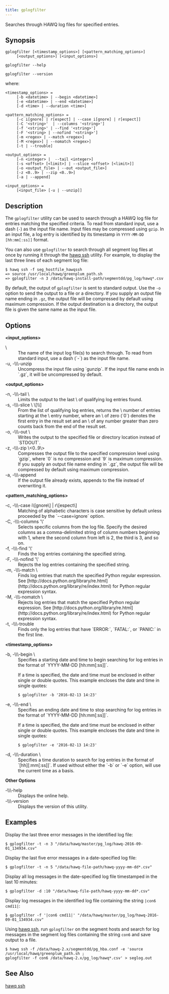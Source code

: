 ```yaml
---
title: gplogfilter
---
```


<!--
Licensed to the Apache Software Foundation (ASF) under one
or more contributor license agreements.  See the NOTICE file
distributed with this work for additional information
regarding copyright ownership.  The ASF licenses this file
to you under the Apache License, Version 2.0 (the
"License"); you may not use this file except in compliance
with the License.  You may obtain a copy of the License at

  http://www.apache.org/licenses/LICENSE-2.0

Unless required by applicable law or agreed to in writing,
software distributed under the License is distributed on an
"AS IS" BASIS, WITHOUT WARRANTIES OR CONDITIONS OF ANY
KIND, either express or implied.  See the License for the
specific language governing permissions and limitations
under the License.
-->

Searches through HAWQ log files for specified entries.

## Synopsis<a id="topic1__section2"></a>

``` pre
gplogfilter [<timestamp_options>] [<pattern_matching_options>] 
     [<output_options>] [<input_options>]  

gplogfilter --help 

gplogfilter --version
```
where:

``` pre
<timestamp_options> =
     [-b <datetime> | --begin <datetime>]
     [-e <datetime> | --end <datetime>]
     [-d <time> | --duration <time>]

<pattern_matching_options> =
     [-c i[gnore] | r[espect] | --case i[gnore] | r[espect]]
     [-C '<string>'  | --columns '<string>']
     [-f '<string>' | --find '<string>']
     [-F '<string> | --nofind '<string>']
     [-m <regex> | --match <regex>]
     [-M <regex>] | --nomatch <regex>]
     [-t | --trouble]
     
<output_options> =
     [-n <integer> |  --tail <integer>]
     [-s <offset> [<limit>] | --slice <offset> [<limit>]]
     [-o <output_file> | --out <output_file>]   
     [-z <0..9> | --zip <0..9>]
     [-a | --append]
     
<input_options> =
     [<input_file> [-u | --unzip]]       
```


## Description<a id="topic1__section3"></a>

The `gplogfilter` utility can be used to search through a HAWQ log file for entries matching the specified criteria. To read from standard input, use a dash (`-`) as the input file name. Input files may be compressed using `gzip`. In an input file, a log entry is identified by its timestamp in `YYYY-MM-DD [hh:mm[:ss]]` format.

You can also use `gplogfilter` to search through all segment log files at once by running it through the [hawq ssh](hawqssh.html#topic1) utility. For example, to display the last three lines of each segment log file:

``` shell
$ hawq ssh -f seg_hostfile_hawqssh
=> source /usr/local/hawq/greenplum_path.sh
=> gplogfilter -n 3 /data/hawq-install-path/segmentdd/pg_log/hawq*.csv
```

By default, the output of `gplogfilter` is sent to standard output. Use the `-o` option to send the output to a file or a directory. If you supply an output file name ending in `.gz`, the output file will be compressed by default using maximum compression. If the output destination is a directory, the output file is given the same name as the input file.

## Options<a id="topic1__section4"></a>


**\<input_options\>**

<dt>\<input\_file\></dt>
<dd>The name of the input log file(s) to search through. To read from standard input, use a dash (`-`) as the input file name.</dd>

<dt>-u, -\\\-unzip  </dt>
<dd>Uncompress the input file using `gunzip`. If the input file name ends in `.gz`, it will be uncompressed by default.</dd>

**\<output_options\>**

<dt>-n, -\\\-tail \<integer\>  </dt>
<dd>Limits the output to the last \<integer\> of qualifying log entries found.</dd>

<dt>-s,  -\\\-slice \<offset\> \[\<limit\>\] </dt>
<dd>From the list of qualifying log entries, returns the \<limit\> number of entries starting at the \<offset\> entry number, where an \<offset\> of zero (`0`) denotes the first entry in the result set and an \<offset\> of any number greater than zero counts back from the end of the result set.</dd>

<dt>-o, -\\\-out \<output\_file\> </dt>
<dd>Writes the output to the specified file or directory location instead of `STDOUT`.</dd>

<dt>-z, -\\\-zip \<0..9\>  </dt>
<dd>Compresses the output file to the specified compression level using `gzip`, where `0` is no compression and `9` is maximum compression. If you supply an output file name ending in `.gz`, the output file will be compressed by default using maximum compression.</dd>

<dt>-a, -\\\-append  </dt>
<dd>If the output file already exists, appends to the file instead of overwriting it.</dd>


**\<pattern\_matching\_options\>**

<dt>-c, -\\\-case i\[gnore\] | r\[espect\]  </dt>
<dd>Matching of alphabetic characters is case sensitive by default unless proceeded by the `--case=ignore` option.</dd>

<dt>-C, -\\\-columns '\<string\>'  </dt>
<dd>Selects specific columns from the log file. Specify the desired columns as a comma-delimited string of column numbers beginning with 1, where the second column from left is 2, the third is 3, and so on.</dd>

<dt>-f, -\\\-find '\<string\>'  </dt>
<dd>Finds the log entries containing the specified string.</dd>

<dt>-F, -\\\-nofind '\<string\>'  </dt>
<dd>Rejects the log entries containing the specified string.</dd>

<dt>-m, -\\\-match \<regex\>  </dt>
<dd>Finds log entries that match the specified Python regular expression. See [http://docs.python.org/library/re.html](http://docs.python.org/library/re/index.html) for Python regular expression syntax.</dd>

<dt>-M, -\\\-nomatch \<regex\> </dt>
<dd>Rejects log entries that match the specified Python regular expression. See [http://docs.python.org/library/re.html](http://docs.python.org/library/re/index.html) for Python regular expression syntax.</dd>

<dt>-t, -\\\-trouble  </dt>
<dd>Finds only the log entries that have `ERROR:`, `FATAL:`, or `PANIC:` in the first line.</dd>

**\<timestamp_options\>**

<dt>-b, -\\\-begin \<datetime\>  </dt>
<dd>Specifies a starting date and time to begin searching for log entries in the format of `YYYY-MM-DD [hh:mm[:ss]]`.

If a time is specified, the date and time must be enclosed in either single or double quotes. This example encloses the date and time in single quotes:

``` shell
$ gplogfilter -b '2016-02-13 14:23'
```
</dd>

<dt>-e, -\\\-end \<datetime\>  </dt>
<dd>Specifies an ending date and time to stop searching for log entries in the format of `YYYY-MM-DD [hh:mm[:ss]]`.

If a time is specified, the date and time must be enclosed in either single or double quotes. This example encloses the date and time in single quotes:

``` shell
$ gplogfilter -e '2016-02-13 14:23' 
```
</dd>

<dt>-d, -\\\-duration \<time\>  </dt>
<dd>Specifies a time duration to search for log entries in the format of `[hh][:mm[:ss]]`. If used without either the `-b` or `-e` option, will use the current time as a basis.</dd>

**Other Options**

<dt>-\\\-help  </dt>
<dd>Displays the online help.</dd>

<dt>-\\\-version  </dt>
<dd>Displays the version of this utility.</dd>

## Examples<a id="topic1__section9"></a>

Display the last three error messages in the identified log file:

``` shell
$ gplogfilter -t -n 3 "/data/hawq/master/pg_log/hawq-2016-09-01_134934.csv"
```

Display the last five error messages in a date-specified log file:

``` shell
$ gplogfilter -t -n 5 "/data/hawq-file-path/hawq-yyyy-mm-dd*.csv"
```

Display all log messages in the date-specified log file timestamped in the last 10 minutes:

``` shell
$ gplogfilter -d :10 "/data/hawq-file-path/hawq-yyyy-mm-dd*.csv"
```

Display log messages in the identified log file containing the string `|con6 cmd11|`:

``` shell
$ gplogfilter -f '|con6 cmd11|' "/data/hawq/master/pg_log/hawq-2016-09-01_134934.csv"
```

Using [hawq ssh](hawqssh.html#topic1), run `gplogfilter` on the segment hosts and search for log messages in the segment log files containing the string `con6` and save output to a file.

``` shell
$ hawq ssh -f /data/hawq-2.x/segmentdd/pg_hba.conf -e 'source /usr/local/hawq/greenplum_path.sh ; 
gplogfilter -f con6 /data/hawq-2.x/pg_log/hawq*.csv' > seglog.out
```

## See Also<a id="topic1__section10"></a>

[hawq ssh](hawqssh.html#topic1)

